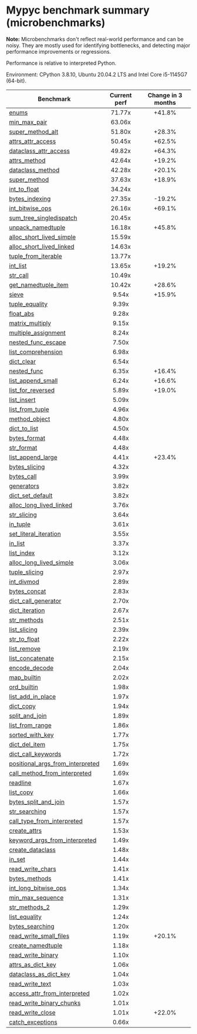 # Mypyc benchmark summary (microbenchmarks)

**Note:** Microbenchmarks don't reflect real-world performance and can be noisy.
           They are mostly used for identifying bottlenecks, and detecting major performance
           improvements or regressions.

Performance is relative to interpreted Python.

Environment: CPython 3.8.10, Ubuntu 20.04.2 LTS and Intel Core i5-1145G7 (64-bit).

| Benchmark | Current perf | Change in 3 months |
| --- | :---: | :---: |
| [enums](benchmarks/enums.md) | 71.77x | +41.8% |
| [min_max_pair](benchmarks/min_max_pair.md) | 63.06x |  |
| [super_method_alt](benchmarks/super_method_alt.md) | 51.80x | +28.3% |
| [attrs_attr_access](benchmarks/attrs_attr_access.md) | 50.45x | +62.5% |
| [dataclass_attr_access](benchmarks/dataclass_attr_access.md) | 49.82x | +64.3% |
| [attrs_method](benchmarks/attrs_method.md) | 42.64x | +19.2% |
| [dataclass_method](benchmarks/dataclass_method.md) | 42.28x | +20.1% |
| [super_method](benchmarks/super_method.md) | 37.63x | +18.9% |
| [int_to_float](benchmarks/int_to_float.md) | 34.24x |  |
| [bytes_indexing](benchmarks/bytes_indexing.md) | 27.35x | -19.2% |
| [int_bitwise_ops](benchmarks/int_bitwise_ops.md) | 26.16x | +69.1% |
| [sum_tree_singledispatch](benchmarks/sum_tree_singledispatch.md) | 20.45x |  |
| [unpack_namedtuple](benchmarks/unpack_namedtuple.md) | 16.18x | +45.8% |
| [alloc_short_lived_simple](benchmarks/alloc_short_lived_simple.md) | 15.59x |  |
| [alloc_short_lived_linked](benchmarks/alloc_short_lived_linked.md) | 14.63x |  |
| [tuple_from_iterable](benchmarks/tuple_from_iterable.md) | 13.77x |  |
| [int_list](benchmarks/int_list.md) | 13.65x | +19.2% |
| [str_call](benchmarks/str_call.md) | 10.49x |  |
| [get_namedtuple_item](benchmarks/get_namedtuple_item.md) | 10.42x | +28.6% |
| [sieve](benchmarks/sieve.md) | 9.54x | +15.9% |
| [tuple_equality](benchmarks/tuple_equality.md) | 9.39x |  |
| [float_abs](benchmarks/float_abs.md) | 9.28x |  |
| [matrix_multiply](benchmarks/matrix_multiply.md) | 9.15x |  |
| [multiple_assignment](benchmarks/multiple_assignment.md) | 8.24x |  |
| [nested_func_escape](benchmarks/nested_func_escape.md) | 7.50x |  |
| [list_comprehension](benchmarks/list_comprehension.md) | 6.98x |  |
| [dict_clear](benchmarks/dict_clear.md) | 6.54x |  |
| [nested_func](benchmarks/nested_func.md) | 6.35x | +16.4% |
| [list_append_small](benchmarks/list_append_small.md) | 6.24x | +16.6% |
| [list_for_reversed](benchmarks/list_for_reversed.md) | 5.89x | +19.0% |
| [list_insert](benchmarks/list_insert.md) | 5.09x |  |
| [list_from_tuple](benchmarks/list_from_tuple.md) | 4.96x |  |
| [method_object](benchmarks/method_object.md) | 4.80x |  |
| [dict_to_list](benchmarks/dict_to_list.md) | 4.50x |  |
| [bytes_format](benchmarks/bytes_format.md) | 4.48x |  |
| [str_format](benchmarks/str_format.md) | 4.48x |  |
| [list_append_large](benchmarks/list_append_large.md) | 4.41x | +23.4% |
| [bytes_slicing](benchmarks/bytes_slicing.md) | 4.32x |  |
| [bytes_call](benchmarks/bytes_call.md) | 3.99x |  |
| [generators](benchmarks/generators.md) | 3.82x |  |
| [dict_set_default](benchmarks/dict_set_default.md) | 3.82x |  |
| [alloc_long_lived_linked](benchmarks/alloc_long_lived_linked.md) | 3.76x |  |
| [str_slicing](benchmarks/str_slicing.md) | 3.64x |  |
| [in_tuple](benchmarks/in_tuple.md) | 3.61x |  |
| [set_literal_iteration](benchmarks/set_literal_iteration.md) | 3.55x |  |
| [in_list](benchmarks/in_list.md) | 3.37x |  |
| [list_index](benchmarks/list_index.md) | 3.12x |  |
| [alloc_long_lived_simple](benchmarks/alloc_long_lived_simple.md) | 3.06x |  |
| [tuple_slicing](benchmarks/tuple_slicing.md) | 2.97x |  |
| [int_divmod](benchmarks/int_divmod.md) | 2.89x |  |
| [bytes_concat](benchmarks/bytes_concat.md) | 2.83x |  |
| [dict_call_generator](benchmarks/dict_call_generator.md) | 2.70x |  |
| [dict_iteration](benchmarks/dict_iteration.md) | 2.67x |  |
| [str_methods](benchmarks/str_methods.md) | 2.51x |  |
| [list_slicing](benchmarks/list_slicing.md) | 2.39x |  |
| [str_to_float](benchmarks/str_to_float.md) | 2.22x |  |
| [list_remove](benchmarks/list_remove.md) | 2.19x |  |
| [list_concatenate](benchmarks/list_concatenate.md) | 2.15x |  |
| [encode_decode](benchmarks/encode_decode.md) | 2.04x |  |
| [map_builtin](benchmarks/map_builtin.md) | 2.02x |  |
| [ord_builtin](benchmarks/ord_builtin.md) | 1.98x |  |
| [list_add_in_place](benchmarks/list_add_in_place.md) | 1.97x |  |
| [dict_copy](benchmarks/dict_copy.md) | 1.94x |  |
| [split_and_join](benchmarks/split_and_join.md) | 1.89x |  |
| [list_from_range](benchmarks/list_from_range.md) | 1.86x |  |
| [sorted_with_key](benchmarks/sorted_with_key.md) | 1.77x |  |
| [dict_del_item](benchmarks/dict_del_item.md) | 1.75x |  |
| [dict_call_keywords](benchmarks/dict_call_keywords.md) | 1.72x |  |
| [positional_args_from_interpreted](benchmarks/positional_args_from_interpreted.md) | 1.69x |  |
| [call_method_from_interpreted](benchmarks/call_method_from_interpreted.md) | 1.69x |  |
| [readline](benchmarks/readline.md) | 1.67x |  |
| [list_copy](benchmarks/list_copy.md) | 1.66x |  |
| [bytes_split_and_join](benchmarks/bytes_split_and_join.md) | 1.57x |  |
| [str_searching](benchmarks/str_searching.md) | 1.57x |  |
| [call_type_from_interpreted](benchmarks/call_type_from_interpreted.md) | 1.57x |  |
| [create_attrs](benchmarks/create_attrs.md) | 1.53x |  |
| [keyword_args_from_interpreted](benchmarks/keyword_args_from_interpreted.md) | 1.49x |  |
| [create_dataclass](benchmarks/create_dataclass.md) | 1.48x |  |
| [in_set](benchmarks/in_set.md) | 1.44x |  |
| [read_write_chars](benchmarks/read_write_chars.md) | 1.41x |  |
| [bytes_methods](benchmarks/bytes_methods.md) | 1.41x |  |
| [int_long_bitwise_ops](benchmarks/int_long_bitwise_ops.md) | 1.34x |  |
| [min_max_sequence](benchmarks/min_max_sequence.md) | 1.31x |  |
| [str_methods_2](benchmarks/str_methods_2.md) | 1.29x |  |
| [list_equality](benchmarks/list_equality.md) | 1.24x |  |
| [bytes_searching](benchmarks/bytes_searching.md) | 1.20x |  |
| [read_write_small_files](benchmarks/read_write_small_files.md) | 1.19x | +20.1% |
| [create_namedtuple](benchmarks/create_namedtuple.md) | 1.18x |  |
| [read_write_binary](benchmarks/read_write_binary.md) | 1.10x |  |
| [attrs_as_dict_key](benchmarks/attrs_as_dict_key.md) | 1.06x |  |
| [dataclass_as_dict_key](benchmarks/dataclass_as_dict_key.md) | 1.04x |  |
| [read_write_text](benchmarks/read_write_text.md) | 1.03x |  |
| [access_attr_from_interpreted](benchmarks/access_attr_from_interpreted.md) | 1.02x |  |
| [read_write_binary_chunks](benchmarks/read_write_binary_chunks.md) | 1.01x |  |
| [read_write_close](benchmarks/read_write_close.md) | 1.01x | +22.0% |
| [catch_exceptions](benchmarks/catch_exceptions.md) | 0.66x |  |
